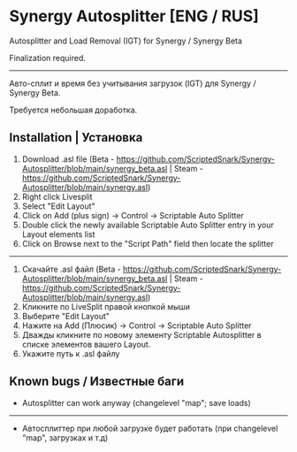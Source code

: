 # Synergy Autosplitter [ENG / RUS] 
Autosplitter and Load Removal (IGT) for Synergy / Synergy Beta

Finalization required.

------------------------------------------------------------------------------

Авто-сплит и время без учитывания загрузок (IGT) для Synergy / Synergy Beta.

Требуется небольшая доработка.

## Installation | Установка

1) Download .asl file (Beta - https://github.com/ScriptedSnark/Synergy-Autosplitter/blob/main/synergy_beta.asl | Steam - https://github.com/ScriptedSnark/Synergy-Autosplitter/blob/main/synergy.asl)
2) Right click Livesplit
3) Select "Edit Layout"
4) Click on Add (plus sign) -> Control -> Scriptable Auto Splitter
5) Double click the newly available Scriptable Auto Splitter entry in your Layout elements list
6) Click on Browse next to the "Script Path" field then locate the splitter

------------------------------------------------------------------------------

1) Скачайте .asl файл (Beta - https://github.com/ScriptedSnark/Synergy-Autosplitter/blob/main/synergy_beta.asl | Steam - https://github.com/ScriptedSnark/Synergy-Autosplitter/blob/main/synergy.asl)
2) Кликните по LiveSplit правой кнопкой мыши
3) Выберите "Edit Layout"
4) Нажите на Add (Плюсик) -> Control -> Scriptable Auto Splitter
5) Дважды кликните по новому элементу Scriptable Autosplitter в списке элементов вашего Layout.
6) Укажите путь к .asl файлу


## Known bugs / Известные баги

- Autosplitter can work anyway (changelevel "map"; save loads)

------------------------------------------------------------------------------

- Автосплиттер при любой загрузке будет работать (при changelevel "map", загрузках и т.д)